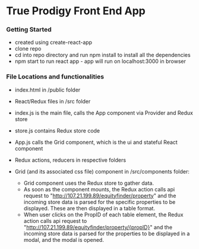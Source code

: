 # True Prodigy Front End App

### Getting Started
* created using create-react-app 
* clone repo
* cd into repo directory and run npm install to install all the dependencies
* npm start to run react app - app will run on localhost:3000 in browser

### File Locations and functionalities
* index.html in /public folder
* React/Redux files in /src folder
* index.js is the main file, calls the App component via Provider and Redux store
* store.js contains Redux store code
* App.js calls the Grid component, which is the ui and stateful React component
* Redux actions, reducers in respective folders
* Grid (and its associated css file) component in /src/components folder:

  * Grid component uses the Redux store to gather data.
  * As soon as the component mounts, the Redux action calls api request to "http://107.21.199.89/equityfinder/property" and the incoming store data is parsed for the specific properties to be displayed. These are then displayed in a table format.
  * When user clicks on the PropID of each table element, the Redux action calls api request to "http://107.21.199.89/equityfinder/property/{propID}" and the incoming store data is parsed for the properties to be displayed in a modal, and the modal is opened.
